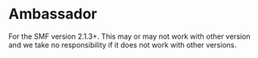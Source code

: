 # Ambassador

For the SMF version 2.1.3+. This may or may not work with other version and we take no responsibility if it does not work with other versions.
